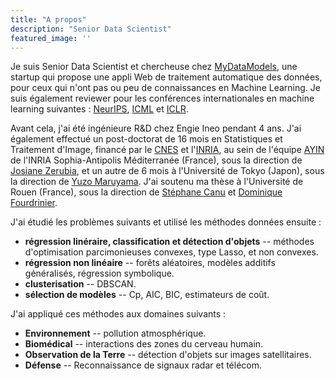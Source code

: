 ```yaml
---
title: "A propos"
description: "Senior Data Scientist"
featured_image: ''
---
```



Je suis Senior Data Scientist et chercheuse chez [MyDataModels](http://www.mydatamodels.com/), une startup qui propose une appli Web de traitement automatique des données, pour ceux qui n'ont pas ou peu de connaissances en Machine Learning.
Je suis également reviewer pour les conférences internationales en machine learning suivantes : [NeurIPS](https://neurips.cc/), [ICML](https://icml.cc/) et [ICLR](https://iclr.cc/).

Avant cela, j'ai été ingénieure R&D chez Engie Ineo pendant 4 ans.
J'ai également effectué un post-doctorat de 16 mois en Statistiques et Traitement d'Image, financé par le [CNES](http://www.cnes.fr/) et l'[INRIA](http://www.inria.fr/), 
au sein de l'équipe [AYIN](https://team.inria.fr/ayin/) de l'INRIA Sophia-Antipolis Méditerranée (France), sous la direction de [Josiane Zerubia](https://team.inria.fr/ayin/josiane-zerubia/), 
et un autre de 6 mois à l'Université de Tokyo (Japon), sous la direction de [Yuzo Maruyama](https://yuzo-maruyama.github.io/).
J'ai soutenu ma thèse à l'Université de Rouen (France),
sous la direction de [St&eacute;phane Canu](http://asi.insa-rouen.fr/enseignants/~scanu/) et [Dominique Fourdrinier](http://www.litislab.eu/publicmemberbank/memberinfo_view?userId=dfourdrinier).

J'ai étudié les problèmes suivants et utilisé les méthodes données ensuite : 
* **régression linéraire, classification et détection d'objets** -- méthodes d'optimisation parcimonieuses convexes, type Lasso, et non convexes. 
* **régression non linéaire** -- forêts aléatoires, modèles additifs généralisés, régression symbolique. 
* **clusterisation** -- DBSCAN. 
* **sélection de modèles** -- Cp, AIC, BIC, estimateurs de coût. 

J'ai appliqué ces méthodes aux domaines suivants : 
* **Environnement** -- pollution atmosphérique.
* **Biomédical** -- interactions des zones du cerveau humain.
* **Observation de la Terre** -- détection d'objets sur images satellitaires.
* **Défense** -- Reconnaissance de signaux radar et télécom.
